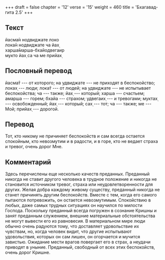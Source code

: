 +++
draft = false
chapter = '12'
verse = '15'
weight = 460
title = 'Бхагавад-гита 2.5'
+++
## Текст

йасма̄н нодвиджате локо  
лока̄н нодвиджате ча йах̣  
харша̄марша-бхайодвегаир  
мукто йах̣ са ча ме прийах̣

## Пословный перевод

йасма̄т --- от которого; на удвиджате --- не приходят в беспокойство;
локах̣ --- люди; лока̄т --- от людей; на удвиджате --- не испытывает
беспокойства; ча --- также; йах̣ --- который; харша --- счастьем; амарша
--- горем; бхайа --- страхом; удвегаих̣ --- и тревогами; муктах̣ ---
освобожденный; йах̣ --- который; сах̣ --- тот; ча --- также; ме --- Мой;
прийах̣ --- дорогой.

## Перевод

Тот, кто никому не причиняет беспокойств и сам всегда остается
спокойным, кто невозмутим и в радости, и в горе, кто не ведает страха и
тревог, очень дорог Мне.

## Комментарий

Здесь перечислены еще несколько качеств преданных. Преданный никогда не
ставит другого человека в трудное положение и никогда не становится
источником тревог, страха или неудовлетворенности для других. Желая
добра каждому живому существу, преданный никогда не станет причинять
другим беспокойств. Вместе с тем, когда его самого пытаются потревожить,
он остается невозмутимым. Спокойствию в любых, даже самых трудных
ситуациях он научился по милости Господа. Поскольку преданный всегда
погружен в сознание Кришны и занят преданным служением, внешние
материальные обстоятельства не могут вывести его из равновесия. В
материальном мире люди обычно очень радуются тому, что доставляет
удовольствие их чувствам, но, когда человек видит, что другие испытывают
удовольствия, которых он сам лишен, он огорчается и мучится завистью.
Ожидание мести врагов повергает его в страх, а неудачи приводят в
уныние. Преданный, свободный от всех этих беспокойств, очень дорог
Кришне.

